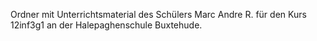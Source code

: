 Ordner mit Unterrichtsmaterial des Schülers Marc Andre R. für den Kurs 12inf3g1 an der Halepaghenschule Buxtehude.

